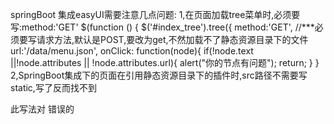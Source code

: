 springBoot 集成easyUI需要注意几点问题:
1,在页面加载tree菜单时,必须要写:method:'GET'
$(function () {
    $('#index_tree').tree({
    method:'GET', //***必须要写请求方法,默认是POST,要改为get,不然加载不了静态资源目录下的文件
    url:'/data/menu.json',
    onClick: function(node){
        if(!node.text ||!node.attributes || !node.attributes.url){
            alert("你的节点有问题");
            return;
        }
 }
2,SpringBoot集成下的页面在引用静态资源目录下的插件时,src路径不需要写static,写了反而找不到
<script type="text/javascript" src="/jquery-easyui/jquery.min.js"></script> 此写法对
<script type="text/javascript" src="static/jquery-easyui/jquery.min.js"></script> 错误的
